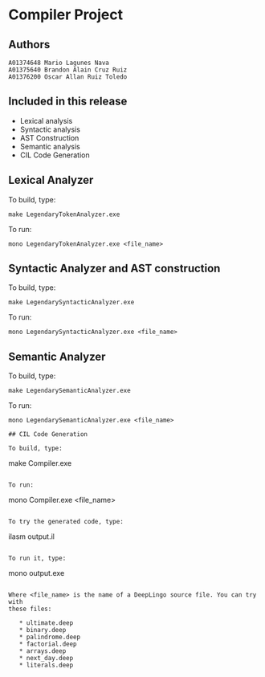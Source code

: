 Compiler Project
========

## Authors
	A01374648 Mario Lagunes Nava 
	A01375640 Brandon Alain Cruz Ruiz
	A01376200 Oscar Allan Ruiz Toledo

## Included in this release

   * Lexical analysis
   * Syntactic analysis
   * AST Construction
   * Semantic analysis
   * CIL Code Generation
    
## Lexical Analyzer

To build, type:
```
make LegendaryTokenAnalyzer.exe
```

To run:
```
mono LegendaryTokenAnalyzer.exe <file_name>
```

## Syntactic Analyzer and AST construction

To build, type:
```
make LegendarySyntacticAnalyzer.exe
```

To run:
```
mono LegendarySyntacticAnalyzer.exe <file_name>
```

## Semantic Analyzer

To build, type:
```
make LegendarySemanticAnalyzer.exe
```

To run:
```
mono LegendarySemanticAnalyzer.exe <file_name>

## CIL Code Generation

To build, type:
```
make Compiler.exe
```

To run:
```
mono Compiler.exe <file_name>
```

To try the generated code, type:
```
ilasm output.il
```

To run it, type:
```
mono output.exe
```

Where <file_name> is the name of a DeepLingo source file. You can try with
these files:

   * ultimate.deep
   * binary.deep
   * palindrome.deep
   * factorial.deep
   * arrays.deep
   * next_day.deep
   * literals.deep
